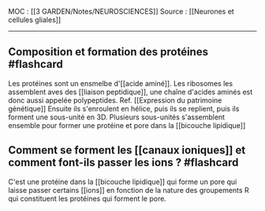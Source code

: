 MOC : [[3 GARDEN/Notes/NEUROSCIENCES]]
Source : [[Neurones et cellules gliales]]
***

## Composition et formation des protéines #flashcard 
Les protéines sont un ensmelbe d'[[acide aminé]]. 
Les ribosomes les assemblent aves des [[liaison peptidique]], une chaîne d'acides aminés est donc aussi appelée polypeptides.
Ref. [[Expression du patrimoine génétique]]
Ensuite ils s'enroulent en hélice, puis ils se replient, puis ils forment une sous-unité en 3D. 
Plusieurs sous-unités s'assemblent ensemble pour former une protéine et pore dans la [[bicouche lipidique]]
<!--ID: 1612718878381-->


## Comment se forment les [[canaux ioniques]] et comment font-ils passer les ions ? #flashcard 
C'est une protéine dans la [[bicouche lipidique]] qui forme un pore qui laisse passer certains [[ions]] en  fonction de la nature des groupements R qui constituent les protéines qui forment le pore.
<!--ID: 1612718878385-->
